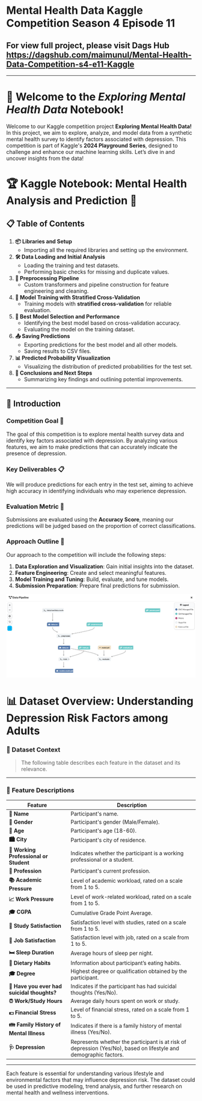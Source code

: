 # Mental Health Data Kaggle Competition Season 4 Episode 11

## For view full project, please visit **Dags Hub** https://dagshub.com/maimunul/Mental-Health-Data-Competition-s4-e11-Kaggle
---------

# 🧠 Welcome to the *Exploring Mental Health Data* Notebook!

Welcome to our Kaggle competition project **Exploring Mental Health Data!** In this project, we aim to explore, analyze, and model data from a synthetic mental health survey to identify factors associated with depression. This competition is part of Kaggle's **2024 Playground Series**, designed to challenge and enhance our machine learning skills. Let’s dive in and uncover insights from the data!


# 🏆 Kaggle Notebook: Mental Health Analysis and Prediction 🧠

## 📋 Table of Contents
1. **📦 Libraries and Setup**  
   * Importing all the required libraries and setting up the environment.
2. **🛠️ Data Loading and Initial Analysis**  
   * Loading the training and test datasets.  
   * Performing basic checks for missing and duplicate values.
3. **🔧 Preprocessing Pipeline**  
   * Custom transformers and pipeline construction for feature engineering and cleaning.
4. **🚂 Model Training with Stratified Cross-Validation**  
   * Training models with **stratified cross-validation** for reliable evaluation.
5. **🎯 Best Model Selection and Performance**  
   * Identifying the best model based on cross-validation accuracy.  
   * Evaluating the model on the training dataset.
6. **📤 Saving Predictions**  
   * Exporting predictions for the best model and all other models.  
   * Saving results to CSV files.
7. **📊 Predicted Probability Visualization**  
   * Visualizing the distribution of predicted probabilities for the test set.
8. **🎉 Conclusions and Next Steps**  
   * Summarizing key findings and outlining potential improvements.


---

## 🎯 Introduction

### Competition Goal 🏁
The goal of this competition is to explore mental health survey data and identify key factors associated with depression. By analyzing various features, we aim to make predictions that can accurately indicate the presence of depression.

### Key Deliverables 📋
We will produce predictions for each entry in the test set, aiming to achieve high accuracy in identifying individuals who may experience depression.

### Evaluation Metric 🎯
Submissions are evaluated using the **Accuracy Score**, meaning our predictions will be judged based on the proportion of correct classifications.

### Approach Outline 🧩
Our approach to the competition will include the following steps:
1. **Data Exploration and Visualization**: Gain initial insights into the dataset.
2. **Feature Engineering**: Create and select meaningful features.
3. **Model Training and Tuning**: Build, evaluate, and tune models.
4. **Submission Preparation**: Prepare final predictions for submission.

![Project Banner](https://github.com/maimunul/Mental-Health-Data-Kaggle-Competition-S4-E11/blob/main/Screenshot%202025-03-26%20163422.png)


# 📊 Dataset Overview: Understanding Depression Risk Factors among Adults

### 📝 Dataset Context
>  The following table describes each feature in the dataset and its relevance.

---

### 📌 **Feature Descriptions**

| **Feature**                                               | **Description**                                                                                     |
|-----------------------------------------------------------|-----------------------------------------------------------------------------------------------------|
| **👤 Name**                                               | Participant's name.                                                                                 |
| **🚻 Gender**                                             | Participant's gender (Male/Female).                                                                 |
| **🎂 Age**                                                | Participant's age (18-60).                                                                          |
| **🏙️ City**                                               | Participant's city of residence.                                                                    |
| **👔 Working Professional or Student**                    | Indicates whether the participant is a working professional or a student.                           |
| **💼 Profession**                                         | Participant's current profession.                                                                   |
| **📚 Academic Pressure**                                  | Level of academic workload, rated on a scale from 1 to 5.                                           |
| **📈 Work Pressure**                                      | Level of work-related workload, rated on a scale from 1 to 5.                                       |
| **🎓 CGPA**                                               | Cumulative Grade Point Average.                                                                     |
| **📖 Study Satisfaction**                                 | Satisfaction level with studies, rated on a scale from 1 to 5.                                      |
| **💼 Job Satisfaction**                                   | Satisfaction level with job, rated on a scale from 1 to 5.                                          |
| **🛏️ Sleep Duration**                                    | Average hours of sleep per night.                                                                   |
| **🍲 Dietary Habits**                                     | Information about participant’s eating habits.                                                      |
| **🎓 Degree**                                             | Highest degree or qualification obtained by the participant.                                        |
| **🧠 Have you ever had suicidal thoughts?**               | Indicates if the participant has had suicidal thoughts (Yes/No).                                    |
| **⏰ Work/Study Hours**                                   | Average daily hours spent on work or study.                                                         |
| **💵 Financial Stress**                                   | Level of financial stress, rated on a scale from 1 to 5.                                            |
| **👪 Family History of Mental Illness**                   | Indicates if there is a family history of mental illness (Yes/No).                                  |
| **🩺 Depression**                                         | Represents whether the participant is at risk of depression (Yes/No), based on lifestyle and demographic factors. |

---

Each feature is essential for understanding various lifestyle and environmental factors that may influence depression risk. The dataset could be used in predictive modeling, trend analysis, and further research on mental health and wellness interventions.
